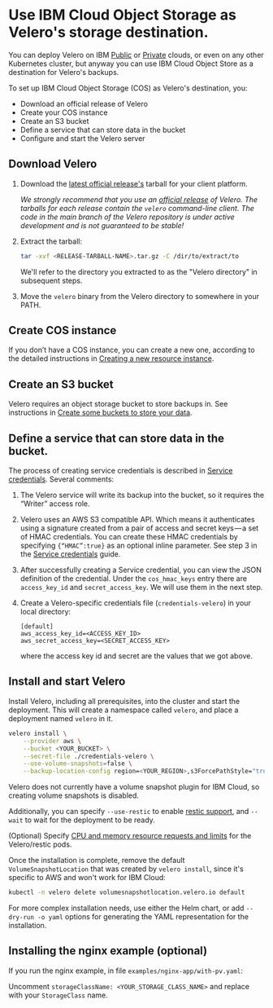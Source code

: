 # Use IBM Cloud Object Storage as Velero's storage destination.
You can deploy Velero on IBM [Public][5] or [Private][4] clouds, or even on any other Kubernetes cluster, but anyway you can use IBM Cloud Object Store as a destination for Velero's backups.

To set up IBM Cloud Object Storage (COS) as Velero's destination, you:

* Download an official release of Velero
* Create your COS instance
* Create an S3 bucket
* Define a service that can store data in the bucket
* Configure and start the Velero server

## Download Velero

1. Download the [latest official release's](https://github.com/vmware-tanzu/velero/releases) tarball for your client platform.

    _We strongly recommend that you use an [official release](https://github.com/vmware-tanzu/velero/releases) of
Velero. The tarballs for each release contain the `velero` command-line client. The code in the main branch
of the Velero repository is under active development and is not guaranteed to be stable!_

1. Extract the tarball:

    ```bash
    tar -xvf <RELEASE-TARBALL-NAME>.tar.gz -C /dir/to/extract/to
    ```

    We'll refer to the directory you extracted to as the "Velero directory" in subsequent steps.

1. Move the `velero` binary from the Velero directory to somewhere in your PATH.

## Create COS instance
If you don’t have a COS instance, you can create a new one, according to the detailed instructions in [Creating a new resource instance][1].

## Create an S3 bucket
Velero requires an object storage bucket to store backups in. See instructions in [Create some buckets to store your data][2].

## Define a service that can store data in the bucket.
The process of creating service credentials is described in [Service credentials][3].
Several comments:

1. The Velero service will write its backup into the bucket, so it requires the “Writer” access role.

2. Velero uses an AWS S3 compatible API. Which means it authenticates using a signature created from a pair of access and secret keys — a set of HMAC credentials. You can create these HMAC credentials by specifying `{“HMAC”:true}` as an optional inline parameter. See step 3 in the [Service credentials][3] guide.

3. After successfully creating a Service credential, you can view the JSON definition of the credential. Under the `cos_hmac_keys` entry there are `access_key_id` and `secret_access_key`. We will use them in the next step.

4. Create a Velero-specific credentials file (`credentials-velero`) in your local directory:

    ```
    [default]
    aws_access_key_id=<ACCESS_KEY_ID>
    aws_secret_access_key=<SECRET_ACCESS_KEY>
    ```

    where the access key id and secret are the values that we got above.

## Install and start Velero

Install Velero, including all prerequisites, into the cluster and start the deployment. This will create a namespace called `velero`, and place a deployment named `velero` in it.

```bash
velero install \
    --provider aws \
    --bucket <YOUR_BUCKET> \
    --secret-file ./credentials-velero \
    --use-volume-snapshots=false \
    --backup-location-config region=<YOUR_REGION>,s3ForcePathStyle="true",s3Url=<YOUR_URL_ACCESS_POINT>
```

Velero does not currently have a volume snapshot plugin for IBM Cloud, so creating volume snapshots is disabled.

Additionally, you can specify `--use-restic` to enable [restic support][16], and `--wait` to wait for the deployment to be ready.

(Optional) Specify [CPU and memory resource requests and limits][15] for the Velero/restic pods.

Once the installation is complete, remove the default `VolumeSnapshotLocation` that was created by `velero install`, since it's specific to AWS and won't work for IBM Cloud:

```bash
kubectl -n velero delete volumesnapshotlocation.velero.io default
```

For more complex installation needs, use either the Helm chart, or add `--dry-run -o yaml` options for generating the YAML representation for the installation.

## Installing the nginx example (optional)

If you run the nginx example, in file `examples/nginx-app/with-pv.yaml`:

Uncomment `storageClassName: <YOUR_STORAGE_CLASS_NAME>` and replace with your `StorageClass` name.

[0]: namespace.md
[1]: https://console.bluemix.net/docs/services/cloud-object-storage/basics/order-storage.html#creating-a-new-resource-instance
[2]: https://console.bluemix.net/docs/services/cloud-object-storage/getting-started.html#create-buckets
[3]: https://console.bluemix.net/docs/services/cloud-object-storage/iam/service-credentials.html#service-credentials
[4]: https://www.ibm.com/support/knowledgecenter/SSBS6K_2.1.0/kc_welcome_containers.html
[5]: https://console.bluemix.net/docs/containers/container_index.html#container_index
[14]: http://docs.aws.amazon.com/IAM/latest/UserGuide/introduction.html
[15]: customize-installation.md#customize-resource-requests-and-limits
[16]: restic.md

